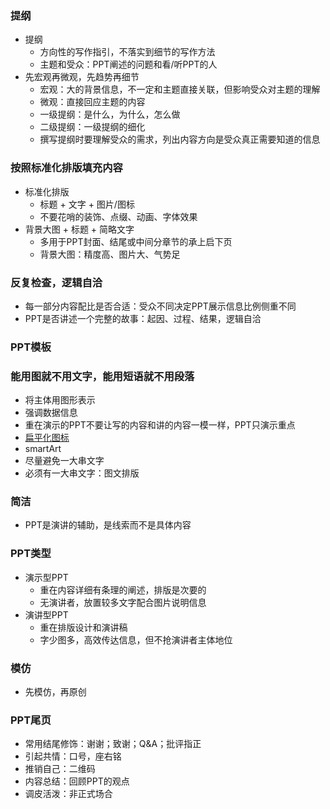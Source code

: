 ### 提纲
- 提纲
    - 方向性的写作指引，不落实到细节的写作方法
    - 主题和受众：PPT阐述的问题和看/听PPT的人
- 先宏观再微观，先趋势再细节
    - 宏观：大的背景信息，不一定和主题直接关联，但影响受众对主题的理解
    - 微观：直接回应主题的内容
    - 一级提纲：是什么，为什么，怎么做
    - 二级提纲：一级提纲的细化
    - 撰写提纲时要理解受众的需求，列出内容方向是受众真正需要知道的信息

### 按照标准化排版填充内容
- 标准化排版
    - 标题 + 文字 + 图片/图标
    - 不要花哨的装饰、点缀、动画、字体效果
- 背景大图 + 标题 + 简略文字
    - 多用于PPT封面、结尾或中间分章节的承上启下页
    - 背景大图：精度高、图片大、气势足

### 反复检查，逻辑自洽
- 每一部分内容配比是否合适：受众不同决定PPT展示信息比例侧重不同
- PPT是否讲述一个完整的故事：起因、过程、结果，逻辑自洽


### PPT模板


### 能用图就不用文字，能用短语就不用段落
- 将主体用图形表示
- 强调数据信息
- 重在演示的PPT不要让写的内容和讲的内容一模一样，PPT只演示重点
- [扁平化图标](https://www.iconfont.cn/plus)
- smartArt
- 尽量避免一大串文字
- 必须有一大串文字：图文排版

### 简洁
- PPT是演讲的辅助，是线索而不是具体内容

### PPT类型
- 演示型PPT
    - 重在内容详细有条理的阐述，排版是次要的
    - 无演讲者，放置较多文字配合图片说明信息
- 演讲型PPT
    - 重在排版设计和演讲稿
    - 字少图多，高效传达信息，但不抢演讲者主体地位

### 模仿
- 先模仿，再原创

### PPT尾页
- 常用结尾修饰：谢谢；致谢；Q&A；批评指正
- 引起共情：口号，座右铭
- 推销自己：二维码
- 内容总结：回顾PPT的观点
- 调皮活泼：非正式场合

